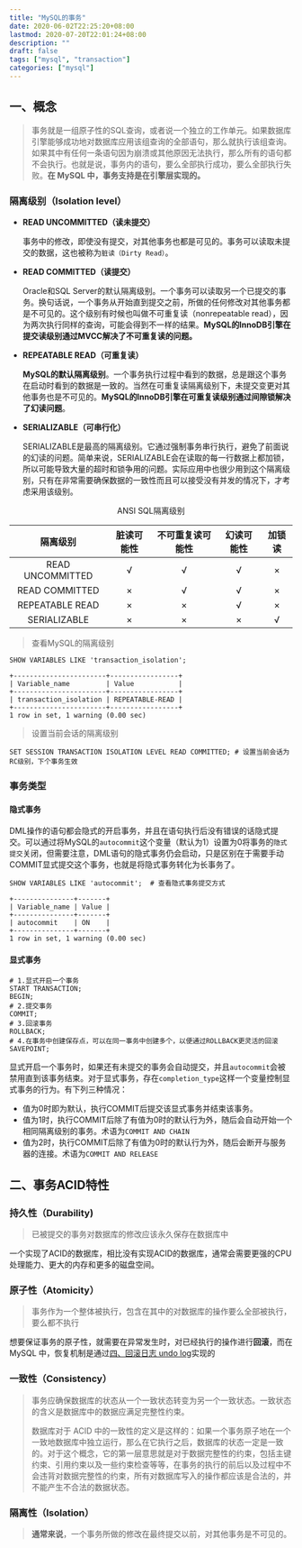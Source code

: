 ```yaml
---
title: "MySQL的事务"
date: 2020-06-02T22:25:20+08:00
lastmod: 2020-07-20T22:01:24+08:00
description: ""
draft: false
tags: ["mysql", "transaction"]
categories: ["mysql"]
---
```


## 一、概念

> 事务就是一组原子性的SQL查询，或者说一个独立的工作单元。如果数据库引擎能够成功地对数据库应用该组查询的全部语句，那么就执行该组查询。如果其中有任何一条语句因为崩溃或其他原因无法执行，那么所有的语句都不会执行。也就是说，事务内的语句，要么全部执行成功，要么全部执行失败。**在 MySQL 中，事务支持是在引擎层实现的。**

### 隔离级别（Isolation level）

* **READ UNCOMMITTED（读未提交）**

  事务中的修改，即使没有提交，对其他事务也都是可见的。事务可以读取未提交的数据，这也被称为`脏读（Dirty Read）`。

* **READ COMMITTED（读提交）**

  Oracle和SQL Server的默认隔离级别。一个事务可以读取另一个已提交的事务。换句话说，一个事务从开始直到提交之前，所做的任何修改对其他事务都是不可见的。这个级别有时候也叫做不可重复读（nonrepeatable read），因为两次执行同样的查询，可能会得到不一样的结果。**MySQL的InnoDB引擎在提交读级别通过MVCC解决了不可重复读的问题。**

* **REPEATABLE READ（可重复读）**

  **MySQL的默认隔离级别**。一个事务执行过程中看到的数据，总是跟这个事务在启动时看到的数据是一致的。当然在可重复读隔离级别下，未提交变更对其他事务也是不可见的。**MySQL的InnoDB引擎在可重复读级别通过间隙锁解决了幻读问题**。
  
* **SERIALIZABLE（可串行化）**

  SERIALIZABLE是最高的隔离级别。它通过强制事务串行执行，避免了前面说的幻读的问题。简单来说，SERIALIZABLE会在读取的每一行数据上都加锁，所以可能导致大量的超时和锁争用的问题。实际应用中也很少用到这个隔离级别，只有在非常需要确保数据的一致性而且可以接受没有并发的情况下，才考虑采用该级别。

<div style="text-align: center;">ANSI SQL隔离级别</div>

|     隔离级别     | 脏读可能性 | 不可重复读可能性 | 幻读可能性 | 加锁读 |
| :--------------: | :--------: | :--------------: | :--------: | :----: |
| READ UNCOMMITTED |     √      |        √         |     √      |   ×    |
|  READ COMMITTED  |     ×      |        √         |     √      |   ×    |
| REPEATABLE READ  |     ×      |        ×         |     √      |   ×    |
|   SERIALIZABLE   |     ×      |        ×         |     ×      |   √    |

> 查看MySQL的隔离级别

```mysql
SHOW VARIABLES LIKE 'transaction_isolation';

+-----------------------+-----------------+
| Variable_name         | Value           |
+-----------------------+-----------------+
| transaction_isolation | REPEATABLE-READ |
+-----------------------+-----------------+
1 row in set, 1 warning (0.00 sec)
```

> 设置当前会话的隔离级别

```mysql
SET SESSION TRANSACTION ISOLATION LEVEL READ COMMITTED; # 设置当前会话为RC级别，下个事务生效
```

### 事务类型

#### **隐式事务**

DML操作的语句都会隐式的开启事务，并且在语句执行后没有错误的话隐式提交。可以通过将MySQL的`autocommit`这个变量（默认为1）设置为0将事务的`隐式提交`关闭，但需要注意，DML语句的隐式事务仍会启动，只是区别在于需要手动COMMIT显式提交这个事务，也就是将隐式事务转化为长事务了。

```mysql
SHOW VARIABLES LIKE 'autocommit';  # 查看隐式事务提交方式

+---------------+-------+
| Variable_name | Value |
+---------------+-------+
| autocommit    | ON    |
+---------------+-------+
1 row in set, 1 warning (0.00 sec)
```

#### **显式事务**

```mysql
# 1.显式开启一个事务
START TRANSACTION;
BEGIN;
# 2.提交事务
COMMIT;
# 3.回滚事务
ROLLBACK;
# 4.在事务中创建保存点，可以在同一事务中创建多个，以便通过ROLLBACK更灵活的回滚
SAVEPOINT;
```

显式开启一个事务时，如果还有未提交的事务会自动提交，并且`autocommit`会被禁用直到该事务结束。对于显式事务，存在`completion_type`这样一个变量控制显式事务的行为。有下列三种情况：

* 值为0时即为默认，执行COMMIT后提交该显式事务并结束该事务。
* 值为1时，执行COMMIT后除了有值为0时的默认行为外，随后会自动开始一个相同隔离级别的事务。术语为`COMMIT AND CHAIN`
* 值为2时，执行COMMIT后除了有值为0时的默认行为外，随后会断开与服务器的连接。术语为`COMMIT AND RELEASE`

## 二、事务ACID特性

### 持久性（Durability)

> 已被提交的事务对数据库的修改应该永久保存在数据库中

 一个实现了ACID的数据库，相比没有实现ACID的数据库，通常会需要更强的CPU处理能力、更大的内存和更多的磁盘空间。

### 原子性（Atomicity）

> 事务作为一个整体被执行，包含在其中的对数据库的操作要么全部被执行，要么都不执行

想要保证事务的原子性，就需要在异常发生时，对已经执行的操作进行**回滚**，而在 MySQL 中，恢复机制是通过[四、回滚日志 undo log](ch2-MySQL的日志系统.md#四、回滚日志%20undo%20log)实现的

### 一致性（Consistency）

> 事务应确保数据库的状态从一个一致状态转变为另一个一致状态。一致状态的含义是数据库中的数据应满足完整性约束。
>
>
> 数据库对于 ACID 中的一致性的定义是这样的：如果一个事务原子地在一个一致地数据库中独立运行，那么在它执行之后，数据库的状态一定是一致的。对于这个概念，它的第一层意思就是对于数据完整性的约束，包括主键约束、引用约束以及一些约束检查等等，在事务的执行的前后以及过程中不会违背对数据完整性的约束，所有对数据库写入的操作都应该是合法的，并不能产生不合法的数据状态。

### 隔离性（Isolation）

> **通常来说**，一个事务所做的修改在最终提交以前，对其他事务是不可见的。
